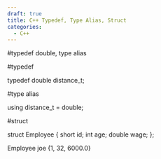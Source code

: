 ```yaml
---
draft: true
title: C++ Typedef, Type Alias, Struct
categories:
  - C++
---
```

#typedef double, type alias

#typedef 

typedef double distance_t;

#type alias

using distance_t = double;

#struct

struct Employee
{
  short id;
  int age;
  double wage;
};

Employee joe {1, 32, 6000.0}
